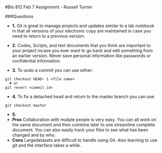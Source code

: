 #Bio 812 Feb 7 Assignment - Russell Turner

###Questions

  * **1.** Git is great to manage projects and updates similar to a lab notebook in that all versions of your electronic copy are maintained in case you need to return to a previous version.
  
  * **2.** Codes, Scripts, and text documents that you think are important to your project incase you ever want to go back and edit something from an earlier version. Never save personal information like passwords or confidential information.
  
  * **3.** To undo a commit you can use either:
```{r}
git checkout HEAD~ 1 <file name>
  # or
git revert <commit_id>
```

  * **4.** To fix a detached head and return to the master branch you can use:
  
  ```{r}
  git checkout master
  ```
  
  * **5.** 
   * **Pros** Collaboration with muliple people is very easy. You can all work on the same document and then combine later to one streamline complete document. You can also easily track your files to see what has been changed and by who. 
   * **Cons** Largedatasets are difficult to handle using Git. Also learning to use git and the interface takes a while.
